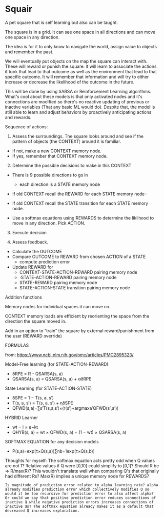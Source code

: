 # Squair

A pet square that is self learning but also can be taught.

The square is in a grid. It can see one space in all directions and can move one space in any direction.  

The idea is for it to only know to navigate the world, assign value to objects and remember the past. 

We will eventually put objects on the map the square can interact with. These will reward or punish the square. It will learn to associate the actions it took that lead to that outcome as well as the environment that lead to that specific outcome. It will remember that information and will try to either increase or decrease the likelihood of the outcome in the future.

This will be done by using SARSA or Reinforcement Learning algorithms. What's cool about these models is that only activated nodes and it's connections are modified so there's no reactive updating of previous or inactive variables (That any basic ML would do). Despite that, the model is still able to learn and adjust behaviors by proactively anticipating actions and rewards.

Sequence of actions:

1. Assess the surroundings. The square looks around and see if the pattern of objects (the CONTEXT) around it is familiar. 
  - If not, make a new CONTEXT memory node.
  - If yes, remember that CONTEXT memory node. 

2. Determine the possible decisions to make in this CONTEXT
  - There is 9 possible directions to go in
     - each direction is a STATE memory node
    
  - If old CONTEXT recall the REWARD for each STATE memory node⋅⋅
  - If old CONTEXT recall the STATE transition for each STATE memory node.

  - Use a softmax equations using REWARDS to determine the liklihood to move in any direction. Pick ACTION.

3. Execute decision

4. Assess feedback. 
  - Calculate the OUTCOME
  - Compare OUTCOME to REWARD from chosen ACTION of a STATE   
     - compute prediction error
  - Update REWARD for 
     - CONTEXT-STATE-ACTION-REWARD pairing memory node
     - ⋅STATE-ACTION-REWARD pairing memory node
     - STATE-REWARD pairing memory node
     - STATE-ACTION-STATE transition pairing memory node


Addition functions

Memory nodes for individual spaces it can move on. 

CONTEXT memory loads are efficient by reorienting the space from the direction the square moved in. 

Add in an option to “train” the square by external reward/punishment from the user (REWARD override)


FORMULAS

from:  https://www.ncbi.nlm.nih.gov/pmc/articles/PMC2895323/

Model-Free learning (for STATE-ACTION-REWARD)
  - δRPE = R - QSARSA(s, a)
  - QSARSA(s, a) = QSARSA(s, a) + αδRPE

State Learning (for STATE-ACTION-STATE)
  - δSPE = 1 − T(s, a, s′)
  - T(s, a, s′) = T(s, a, s′) + ηδSPE
  - QFWD(s,a)=∑s′T(s,a,s′)×(r(s′)+argmaxa′QFWD(s′,a′))

HYBRID Learner
  - wt = l × e−kt
  - QHYB(s, a) = wt × QFWD(s, a) + (1 − wt) × QSARSA(s, a)

SOFTMAX EQUATION for any decision models
  - P(s,a)=exp(τ×Q(s,a))∑nb=1exp(τ×Q(s,b))

Thoughts for myself:
    The softmax equation acts pretty odd when Q values are not 1?
    Relative values if Q were [0,10] could simplify to [0,1]?
    Should R be => R/max(R)?
    This wouldn't translate well when comparing Q's that originally had different Rs? Max(R) implies a unique memory node for REWARDS?

    Is magnitude of prediction error related to alpha learning rate? alpha already modifies prediction error which collectively modifies Q so would it be too recursive for prediction error to also affect alpha?
    Or could we say that positive prediction error reduces connections of inactive Q while negative prediction errors increases connections of inactive Qs? The softmax equation already makes it as a default that decreased Q increases exploration.